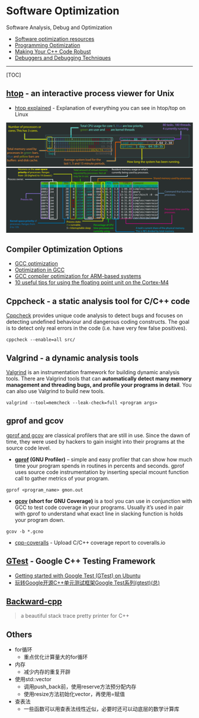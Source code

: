 # Software Optimization

Software Analysis, Debug and Optimization

* [Software optimization resources](https://www.agner.org/optimize/)
* [Programming Optimization](http://www.azillionmonkeys.com/qed/optimize.html)
* [Making Your C++ Code Robust](https://www.codeproject.com/articles/216077/making-your-cplusplus-code-robust)
* [Debuggers and Debugging Techniques](https://www.cprogramming.com/debugging/)

-----

[TOC]

## [htop](http://hisham.hm/htop/) - an interactive process viewer for Unix

* [htop explained](https://peteris.rocks/blog/htop/) - Explanation of everything you can see in htop/top on Linux

![htop_up](images/htop_upper.png)
![htop_bt](images/htop_lower.png)


## Compiler Optimization Options

* [GCC optimization](https://wiki.gentoo.org/wiki/GCC_optimization)
* [Optimization in GCC](https://www.linuxjournal.com/article/7269)
* [GCC compiler optimization for ARM-based systems](https://gist.github.com/fm4dd/c663217935dc17f0fc73c9c81b0aa845)
* [10 useful tips for using the floating point unit on the Cortex-M4](https://community.arm.com/processors/b/blog/posts/10-useful-tips-to-using-the-floating-point-unit-on-the-arm-cortex--m4-processor)


## Cppcheck - a static analysis tool for C/C++ code
[Cppcheck](http://cppcheck.sourceforge.net/) provides unique code analysis to detect bugs and focuses on detecting undefined behaviour and dangerous coding constructs. The goal is to detect only real errors in the code (i.e. have very few false positives).
```
cppcheck --enable=all src/
```

## Valgrind - a dynamic analysis tools
[Valgrind](http://valgrind.org/) is an instrumentation framework for building dynamic analysis tools. There are Valgrind tools that can **automatically detect many memory management and threading bugs, and profile your programs in detail**. You can also use Valgrind to build new tools.
```
valgrind --tool=memcheck --leak-check=full <program args>
```


## gprof and gcov

[gprof and gcov](https://alex.dzyoba.com/blog/gprof-gcov/) are classical profilers that are still in use. Since the dawn of time, they were used by hackers to gain insight into their programs at the source code level.

* **[gprof](https://sourceware.org/binutils/docs/gprof/) (GNU Profiler)** – simple and easy profiler that can show how much time your program spends in routines in percents and seconds. gprof uses source code instrumentation by inserting special mcount function call to gather metrics of your program.
```
gprof <program_name> gmon.out
```

* **[gcov](https://gcc.gnu.org/onlinedocs/gcc/Gcov.html) (short for GNU Coverage)** is a tool you can use in conjunction with GCC to test code coverage in your programs. Usually it’s used in pair with gprof to understand what exact line in slacking function is holds your program down.
```
gcov -b *.gcno
```

* [cpp-coveralls](https://github.com/eddyxu/cpp-coveralls) - Upload C/C++ coverage report to coveralls.io


## [GTest](https://github.com/google/googletest) - Google C++ Testing Framework
* [Getting started with Google Test (GTest) on Ubuntu](https://www.eriksmistad.no/getting-started-with-google-test-on-ubuntu/)
* [玩转Google开源C++单元测试框架Google Test系列(gtest)(总)](http://www.cnblogs.com/coderzh/archive/2009/04/06/1426755.html)


## [Backward-cpp](https://github.com/bombela/backward-cpp)
> a beautiful stack trace pretty printer for C++


## Others
* for循环
  - 重点优化计算量大的for循环
* 内存
  - 减少内存的重复开辟
* 使用std::vector
  - 调用push_back前，使用reserve方法预分配内存
  - 使用resize方法初始化vector，再使用=赋值
* 查表法
  - 一些函数可以用查表法线性近似，必要时还可以动底层的数学计算库
